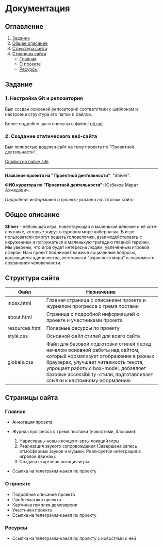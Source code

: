 # Документация
## Оглавление
1. [Задание](#задание)
2. [Общее описание](#общее-описание)
3. [Структура сайта](#структура-сайта)
4. [Страницы сайта](#страницы-сайта)
   - [Главная](#главная)
   - [О проекте](#о-проекте)
   - [Ресурсы](#ресурсы)
     
## Задание
### 1. Настройка Git и репозитория
Был создан основной репозиторий соответствии с шаблоном и настроена структура его папок и файлов.

Более подробно шаги описаны в файле: [git.md](https://github.com/nikxx0/practice-2025-1/blob/c9041e5acfa485642712b6e679c518339cb1dac8/docs/git.md)

### 2. Создание статического веб-сайта
Был полностью доделан сайт на тему проекта по "Проектной деятельности".

[Ссылка на папку site](https://github.com/nikxx0/practice-2025-1/tree/3444a83c656163bfb31d0463e41884998e037bc0/site)
***
**Название проекта на "Проектной деятельности"**: "Shiver".

**ФИО куратора по "Проектной деятельности":** Юзбеков Марат Ахмедович.

*Подробная информаиия о проекте указана на готовом сайте.*

## Общее описание
**Shiver** - небольшая игра, повествующая о маленькой девочке и её коте-спутнике, которые живут в суровом мире киберпанка. В игре пользователи смогут решать головоломки, взаимодействовать с окружением и погружаться в маленькую трагедию главной героини. Мы уверены, что игра будет интересна людям, увлечённым игровой сферой. Наш проект поднимает важные социальные вопросы, касающиеся одиночества, жестокости "взрослого мира" и значимости сохранения человечности.

## Структура сайта

| Файл           | Назначение                              |
|----------------|-----------------------------------------|
| index.html     | Главная страница с описанием проекта и журналом прогресса с тремя постами    |
| about.html     | Страница с подробной информацией о проекте и участниками проекта |
| resources.html | Полезные ресурсы по проекту             |
| style.css     | Основной файл стилей для всего сайта    |
| globals.css     | Файл для базовой подготовки стилей перед началом основной работы над сайтом, который нормализует отображение в разных браузерах, улучшает читаемость текста, упрощает работу с box-model, добавляет базовые accessibility-стили, подготавливает ссылки к кастомному оформлению    |

## Страницы сайта
### Главная
- Аннотация проекта
- Журнал прогресса с тремя постами (новостями, блоками):
  
  1. Нарисованы новые концепт-арты локаций игры.
  2. Реализация звукого сопровождения (Завершена запись атмосферных звуков и музыки. Реализуется интеграция в игровой движок).
  3. Создана стартовая локация игры.

- Ссылка на телеграмм-канал по проекту
### О проекте
- Подробное описание проекта
- Проблематика проекта
- Картинка гемплея демоверсии
- Участники проекта
- Ссылка на телеграмм-канал по проекту

### Ресурсы
- Ссылка на телеграмм-канал по проекту с новостями о ней
